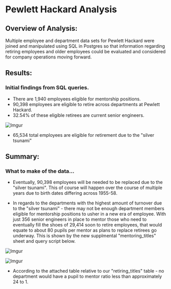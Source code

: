 # Pewlett Hackard Analysis
## Overview of Analysis: 

Multiple employee and department data sets for Pewlett Hackard were joined and manipulated using SQL in Postgres so that information regarding retiring employees and older employees could be evaluated and considered for company operations moving forward.

## Results: 
### Initial findings from SQL queries.

 - There are 1,940 employees eligible for mentorship positions.
 - 90,398 employees are eligible to retire across departments at Pewlett Hackard.
 - 32.54% of these eligible retirees are current senior engineers.
 
 ![Imgur](https://imgur.com/jWBlN2h.png)
 
 - 65,534 total employees are eligible for retirement due to the "silver tsunami"

## Summary: 
### What to make of the data...

 - Eventually, 90,398 employees will be needed to be replaced due to the "silver tsunami". This of course will happen over the course of multiple years due to birth dates differing across 1955-58.

 - In regards to the departments with the highest amount of turnover due to the "silver tsunami" - there may not be enough department members eligible for mentorship positions to usher in a new era of employee. With just 356 senior engineers in place to mentor those who need to eventually fill the shoes of 29,414 soon to retire employees, that would equate to about 80 pupils per mentor as plans to replace retirees go underway. This is shown by the new supplmental "mentoring_titles" sheet and query script below.
 
 ![Imgur](https://imgur.com/BWS4Zdx.png)
 
 ![Imgur](https://imgur.com/hWJC0jD.png)
 
  - According to the attached table relative to our "retiring_titles" table - no department would have a pupil to mentor ratio less than approximately 24 to 1.

